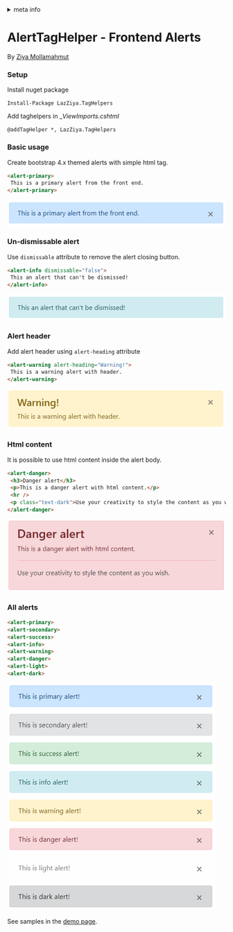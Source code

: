 <!-- meta tags details, will be assigned to meta tags inside header by js -->
<div id="meta-info">
<details><summary>meta info</summary>

> * Title: <i id="md-title">AlertTagHelper - Frontend Alerts</i>
> * Keywords: <i id="md-keywords">asp.net-core, taghelpers, alerts, backend</i>
> * Description: <i id="md-description">Create bootstrap alerts from frontend with LazZiya.TagHelpers.</i>
> * Author: <i id="md-author">Ziya Mollamahmut</i>
> * Date: <i id="md-date">08-Aug-2020</i>
> * Image: <i id="md-image">https://github.com/LazZiya/Docs/raw/master/LazZiya.TagHelpers/v6.0/images/lazziya-tagheleprs-logo.png</i>
> * Image-alt: <i id="md-image-alt">LazZiya.TagHelpers Logo</i>
> * Version: <i id="md-version">v6.0</i>

</details>
</div>

# AlertTagHelper - Frontend Alerts

By [Ziya Mollamahmut](https://github.com/LazZiya)

### Setup
Install nuget package
````
Install-Package LazZiya.TagHelpers
````

Add taghelpers in __ViewImports.cshtml_
````razor
@addTagHelper *, LazZiya.TagHelpers
````
### Basic usage
Create bootstrap 4.x themed alerts with simple html tag.

````html
<alert-primary>
 This is a primary alert from the front end.
</alert-primary>
````

![Primary alert front end](https://github.com/LazZiya/Docs/raw/master/LazZiya.TagHelpers/v6.0/images/alert-taghelper-primary-front-end.PNG)

### Un-dismissable alert
Use `dismissable` attribute to remove the alert closing button. 
````html
<alert-info dismissable="false">
 This an alert that can't be dismissed!
</alert-info>
```` 

![Alert no dismiss](https://github.com/LazZiya/Docs/raw/master/LazZiya.TagHelpers/v6.0/images/alert-taghelper-no-dismiss.PNG)

### Alert header
Add alert header using `alert-heading` attribute
````html
<alert-warning alert-heading="Warning!">
 This is a warning alert with header.
</alert-warning>
````

![Alert with header](https://github.com/LazZiya/Docs/raw/master/LazZiya.TagHelpers/v6.0/images/alert-taghelper-with-header.PNG)

### Html content
It is possible to use html content inside the alert body.
````html
<alert-danger>
 <h3>Danger alert</h3>
 <p>This is a danger alert with html content.</p>
 <hr />
 <p class="text-dark">Use your creativity to style the content as you wish.</p>
</alert-danger>
````

![Alert with HTML content](https://github.com/LazZiya/Docs/raw/master/LazZiya.TagHelpers/v6.0/images/alert-taghelper-html-content.PNG)

### All alerts
````html
<alert-primary>
<alert-secondary>
<alert-success>
<alert-info>
<alert-warning>
<alert-danger>
<alert-light>
<alert-dark>
````

![All alerts](https://github.com/LazZiya/Docs/raw/master/LazZiya.TagHelpers/v6.0/images/alert-taghelper-all-front-end.PNG)

See samples in the [demo page][1].

[1]:http://demo.ziyad.info/en/alerts
